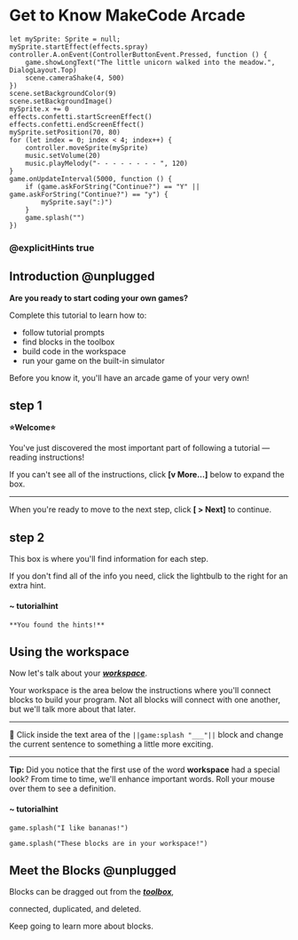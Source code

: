 # Get to Know MakeCode Arcade 


```ghost
let mySprite: Sprite = null;
mySprite.startEffect(effects.spray)
controller.A.onEvent(ControllerButtonEvent.Pressed, function () {
    game.showLongText("The little unicorn walked into the meadow.", DialogLayout.Top)
    scene.cameraShake(4, 500)
})
scene.setBackgroundColor(9)
scene.setBackgroundImage()
mySprite.x += 0
effects.confetti.startScreenEffect()
effects.confetti.endScreenEffect()
mySprite.setPosition(70, 80)
for (let index = 0; index < 4; index++) {
    controller.moveSprite(mySprite)
    music.setVolume(20)
    music.playMelody("- - - - - - - - ", 120)
}
game.onUpdateInterval(5000, function () {
    if (game.askForString("Continue?") == "Y" || game.askForString("Continue?") == "y") {
        mySprite.say(":)")
    }
    game.splash("")
})

```

### @explicitHints true

## Introduction @unplugged

**Are you ready to start coding your own games?**

Complete this tutorial to learn how to:
- follow tutorial prompts
- find blocks in the toolbox
- build code in the workspace
- run your game on the built-in simulator 

Before you know it, you'll have an arcade game of your very own!

## step 1 

**⭐Welcome⭐**

You've just discovered the most important part of following a tutorial — reading instructions!

If you can't see all of the instructions, click **[v More...]** below to expand the box.

---

When you're ready to move to the next step, click **[ >  Next]** to continue.  


## step 2

This box is where you'll find information for each step. 

If you don't find all of the info you need, 
click the lightbulb to the right for an extra hint.


#### ~ tutorialhint 
```
**You found the hints!**
```


## Using the workspace

Now let's talk about your [__*workspace*__](#workIt "The area where you build code").

Your workspace is the area below the instructions where you'll connect blocks to build your program. 
Not all blocks will connect with one another, but we'll talk more about that later.

---

🔲 Click inside the text area of the ``||game:splash "___"||`` block 
and change the current sentence to something a little more exciting.

---

**Tip:** Did you notice that the first use of the word __workspace__ had a special look? 
From time to time, we'll enhance important words. Roll your mouse over them to see a definition.

#### ~ tutorialhint 
```blocks
game.splash("I like bananas!")
```

```template
game.splash("These blocks are in your workspace!")

```

## Meet the Blocks  @unplugged

Blocks can be dragged out from the  [__*toolbox*__](#tools "The strip to the left of your workspace that lists block categories."), 

connected, duplicated, and deleted.

Keep going to learn more about blocks.



